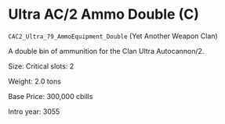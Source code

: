 # Ultra AC/2 Ammo Double (C)

`CAC2_Ultra_79_AmmoEquipment_Double` (Yet Another Weapon Clan)

A double bin of ammunition for the Clan Ultra Autocannon/2.

Size: Critical slots: 2

Weight: 2.0 tons

Base Price: 300,000 cbills

Intro year: 3055

